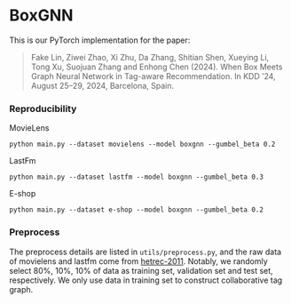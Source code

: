 # BoxGNN

This is our PyTorch implementation for the paper:

> Fake Lin, Ziwei Zhao, Xi Zhu, Da Zhang, Shitian Shen, Xueying Li, Tong Xu, Suojuan Zhang and Enhong Chen (2024). When Box Meets Graph Neural Network in Tag-aware Recommendation. In KDD ’24, August 25–29, 2024, Barcelona, Spain.

### Reproducibility
MovieLens
```shell
python main.py --dataset movielens --model boxgnn --gumbel_beta 0.2
```
LastFm
```shell
python main.py --dataset lastfm --model boxgnn --gumbel_beta 0.3
```

E-shop
```shell
python main.py --dataset e-shop --model boxgnn --gumbel_beta 0.2
```

### Preprocess

The preprocess details are listed in `utils/preprocess.py`, and the raw data of movielens and lastfm come from [hetrec-2011](https://grouplens.org/datasets/hetrec-2011). Notably, we randomly select 80%, 10%, 10% of data as training set, validation set and test set, respectively. We only use data in training set to construct collaborative tag graph.